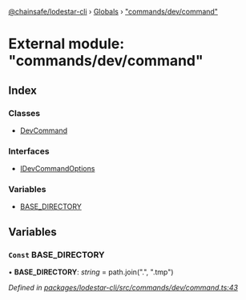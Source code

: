 [@chainsafe/lodestar-cli](../README.md) › [Globals](../globals.md) › ["commands/dev/command"](_commands_dev_command_.md)

# External module: "commands/dev/command"

## Index

### Classes

* [DevCommand](../classes/_commands_dev_command_.devcommand.md)

### Interfaces

* [IDevCommandOptions](../interfaces/_commands_dev_command_.idevcommandoptions.md)

### Variables

* [BASE_DIRECTORY](_commands_dev_command_.md#const-base_directory)

## Variables

### `Const` BASE_DIRECTORY

• **BASE_DIRECTORY**: *string* = path.join(".", ".tmp")

*Defined in [packages/lodestar-cli/src/commands/dev/command.ts:43](https://github.com/ChainSafe/lodestar/blob/26046d408/packages/lodestar-cli/src/commands/dev/command.ts#L43)*
